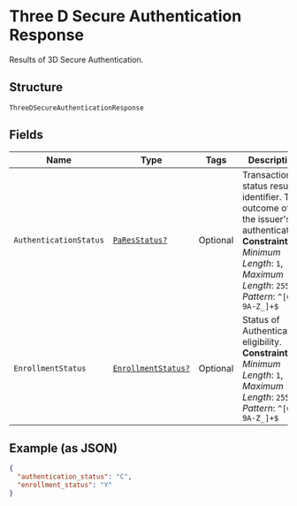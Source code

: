 
# Three D Secure Authentication Response

Results of 3D Secure Authentication.

## Structure

`ThreeDSecureAuthenticationResponse`

## Fields

| Name | Type | Tags | Description |
|  --- | --- | --- | --- |
| `AuthenticationStatus` | [`PaResStatus?`](../../doc/models/pa-res-status.md) | Optional | Transactions status result identifier. The outcome of the issuer's authentication.<br>**Constraints**: *Minimum Length*: `1`, *Maximum Length*: `255`, *Pattern*: `^[0-9A-Z_]+$` |
| `EnrollmentStatus` | [`EnrollmentStatus?`](../../doc/models/enrollment-status.md) | Optional | Status of Authentication eligibility.<br>**Constraints**: *Minimum Length*: `1`, *Maximum Length*: `255`, *Pattern*: `^[0-9A-Z_]+$` |

## Example (as JSON)

```json
{
  "authentication_status": "C",
  "enrollment_status": "Y"
}
```

